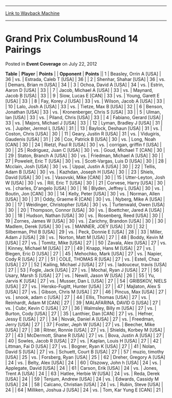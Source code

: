 
---
[Link to Wayback Machine](https://web.archive.org/web/20211021073846/https://magic.wizards.com/en/articles/archive/event-coverage/grand-prix-columbusround-14-pairings-2012-07-22)

[_metadata_:description]:- "TablePlayerPoints OpponentPoints 1Beasley, Orrin A [USA] 36vs.Estrada, Caleb T [USA] 36 2Shenhar, Shahar [USA] 36vs.Demars, Brian m [USA] 34 3Ochoa, David A [USA] 34vs.Estrin, Aaron D [USA] 33 7Jacob, Michael A [USA] 33vs.Maynard, Jacob B [USA] 33 9Siow, Lucas E [CAN] 33vs.Young, Garett E [USA] 33 8Fay, Korey J [USA] 33vs.Wilson, Jacob A [USA] 33 10Lalo, Josh A [USA]"
[_metadata_:generator]:- "Drupal 7 (http://drupal.org)"
[_metadata_:node]:- "450816"
[_metadata_:publish_date]:- "2012-07-22"
[_metadata_:source]:- "div-main-content"
[_metadata_:title]:- "Grand Prix ColumbusRound 14 Pairings"
[_metadata_:wayback_capture_timestamp]:- "2021-10-21 07:38:46"
[_metadata_:wayback_raw_url]:- "https://web.archive.org/web/20211021073846id_/https://magic.wizards.com/en/articles/archive/event-coverage/grand-prix-columbusround-14-pairings-2012-07-22"
[_metadata_:wayback_url]:- "https://magic.wizards.com/en/articles/archive/event-coverage/grand-prix-columbusround-14-pairings-2012-07-22"
---


Grand Prix ColumbusRound 14 Pairings
====================================



 Posted in **Event Coverage**
 on July 22, 2012 












 **Table** | **Player** | **Points** |  | **Opponent** | **Points** ||  1 | Beasley, Orrin A [USA] |  36 | vs. | Estrada, Caleb T [USA] |  36 |
|  2 | Shenhar, Shahar [USA] |  36 | vs. | Demars, Brian m [USA] |  34 |
|  3 | Ochoa, David A [USA] |  34 | vs. | Estrin, Aaron D [USA] |  33 |
|  7 | Jacob, Michael A [USA] |  33 | vs. | Maynard, Jacob B [USA] |  33 |
|  9 | Siow, Lucas E [CAN] |  33 | vs. | Young, Garett E [USA] |  33 |
|  8 | Fay, Korey J [USA] |  33 | vs. | Wilson, Jacob A [USA] |  33 |
|  10 | Lalo, Josh A [USA] |  33 | vs. | Tietze, Max B [USA] |  32 |
|  6 | Benson, Jonathan [USA] |  33 | vs. | Kronenberger, Chris S [USA] |  33 |
|  5 | Ulman, Ian [USA] |  33 | vs. | Piland, Chris [USA] |  33 |
|  4 | Fabiano, Gerard [USA] |  33 | vs. | Majors, Michael J [USA] |  33 |
|  12 | Lyman, Bradley J [USA] |  31 | vs. | Jupiter, Jermol L [USA] |  31 |
|  13 | Baylock, Deshaun [USA] |  31 | vs. | Coston, Chris [USA] |  30 |
|  11 | Geary, Justin R [USA] |  31 | vs. | Vidugiris, Gaudenis [USA] |  31 |
|  26 | Cox, Patrick B [USA] |  30 | vs. | Long, Noah [CAN] |  30 |
|  24 | Rietzl, Paul R [USA] |  30 | vs. | corrigan, griffin f [USA] |  30 |
|  25 | Rodriguez, Juan C [USA] |  30 | vs. | Goud, Michael T [CAN] |  30 |
|  29 | Staton, Branch A [USA] |  30 | vs. | Friedman, Michael A [USA] |  30 |
|  27 | Poweleit, Eric T [USA] |  30 | vs. | Scott-Vargas, Luis D [USA] |  30 |
|  28 | Mcclain, Josh [USA] |  30 | vs. | Uppal, Justin A [USA] |  30 |
|  22 | Tellis, Adam B [USA] |  30 | vs. | Kazhdan, Joseph H [USA] |  30 |
|  23 | Shiels, David [USA] |  30 | vs. | Vasovski, Mike [CAN] |  30 |
|  15 | Utter-Leyton, Josh W [USA] |  30 | vs. | Rill, Eric T [USA] |  30 |
|  21 | Corvese, Harry [USA] |  30 | vs. | charles, D'angelo [USA] |  30 |
|  16 | Blyden, Jeffrey L [USA] |  30 | vs. | Boutin, Jon [CAN] |  30 |
|  14 | Kelly, Peter [USA] |  30 | vs. | Norman, Allen [USA] |  30 |
|  31 | Oddy, Graeme R [CAN] |  30 | vs. | Nyberg, Mike A [USA] |  30 |
|  17 | Weidinger, Christopher [USA] |  30 | vs. | Turtenwald, Owen [USA] |  30 |
|  20 | Thompson, Connor [USA] |  30 | vs. | Boettcher, Jared A [USA] |  30 |
|  18 | Hudson, Nathan [USA] |  30 | vs. | Rosenberg, Reed [USA] |  30 |
|  19 | Zornes, James W [USA] |  30 | vs. | Zarichny, Brandon [USA] |  30 |
|  30 | Madlem, Derek [USA] |  30 | vs. | MANNER, JOEY [USA] |  30 |
|  32 | Silberman, Phil B [USA] |  29 | vs. | Peck, Donnie E [USA] |  28 |
|  33 | Miller, Adam J [USA] |  28 | vs. | Norton, Matt M [USA] |  27 |
|  48 | Boddy, Kevin M [USA] |  27 | vs. | Tomitz, Mike [USA] |  27 |
|  50 | Zavala, Alex [USA] |  27 | vs. | Kinney, Michael M [USA] |  27 |
|  49 | Knapp, Hans M [USA] |  27 | vs. | Blegen, Eric D [USA] |  27 |
|  45 | Mehochko, Mark [USA] |  27 | vs. | Napier, Cody R [USA] |  27 |
|  51 | COLE, THOMAS R [USA] |  27 | vs. | Estell, Chaz [USA] |  27 |
|  52 | Kailing, Michael J [USA] |  27 | vs. | ladouceur, travis [USA] |  27 |
|  53 | Fogle, Jack [USA] |  27 | vs. | Mochal, Ryan J [USA] |  27 |
|  56 | Usary, Marsh S [USA] |  27 | vs. | Newill, Jason W [USA] |  26 |
|  55 | Yu, Jarvis K [USA] |  27 | vs. | Musser, Dan L [USA] |  27 |
|  54 | GRIBSKOV, NIELS [USA] |  27 | vs. | Hersko-Fugitt, Hunter [USA] |  27 |
|  47 | Majlaton, Alex S [USA] |  27 | vs. | Gibson, Chris M [USA] |  27 |
|  46 | Pincus, Max [USA] |  27 | vs. | snook, adam c [USA] |  27 |
|  44 | Ellis, Thomas [USA] |  27 | vs. | Reinhardt, Adam M [CAN] |  27 |
|  39 | MALAFARINA, DAVID G [USA] |  27 | vs. | Cubr, Kevin C [USA] |  27 |
|  36 | Walmsley, Billy m [USA] |  27 | vs. | Burton, Cody [USA] |  27 |
|  35 | Lanthier, Dan [CAN] |  27 | vs. | Hefner, Jessy E [USA] |  27 |
|  34 | Novak, Daniel A [USA] |  27 | vs. | Freedman, Jerry [USA] |  27 |
|  37 | Foster, Jeph W [USA] |  27 | vs. | Beecher, Mike [USA] |  27 |
|  38 | Ritner, Ronnie [USA] |  27 | vs. | Shields, Korbey M [USA] |  27 |
|  43 | McDermott, Shane R [USA] |  27 | vs. | Bova, Justin A [USA] |  27 |
|  40 | Sowles, Jacob R [USA] |  27 | vs. | Kaplan, Louis H [USA] |  27 |
|  42 | Littman, Fai D [USA] |  27 | vs. | Bogner, Ryan K [USA] |  27 |
|  41 | Nolan, David S [USA] |  27 | vs. | Schuett, Court B [USA] |  27 |
|  57 | muzio, timothy [USA] |  25 | vs. | Forsberg, Ryan [USA] |  25 |
|  62 | Dreher, Gregory A [USA] |  24 | vs. | Belty, Alex [USA] |  24 |
|  60 | Olszowy, John h [USA] |  24 | vs. | Applegate, David [USA] |  24 |
|  61 | Carson, Erik [USA] |  24 | vs. | Jones, Trent A [USA] |  24 |
|  63 | Hatlee, Herbie W [USA] |  24 | vs. | Reda, Derek [USA] |  24 |
|  59 | Tenjum, Andrew [USA] |  24 | vs. | Edwards, Cassidy M [USA] |  24 |
|  58 | Calcano, Christian [USA] |  24 | vs. | Rubin, Steve [USA] |  24 |
|  64 | Milliken, Joshua J [USA] |  24 | vs. | Tom, Kar Yung E [CAN] |  21 |







